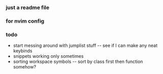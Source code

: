 ### just a readme file
### for nvim config


### todo
* start messing around with jumplist stuff -- see if I can make any neat keybinds
* snippets working only sometimes
* sorting workspace symbols -- sort by class first then function somehow?

